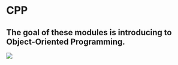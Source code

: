 # CPP

## The goal of these modules is introducing to Object-Oriented Programming.

<img src="https://ip-calculator.ru/blog/wp-content/uploads/2021/02/6038586442907648.png"></img>
